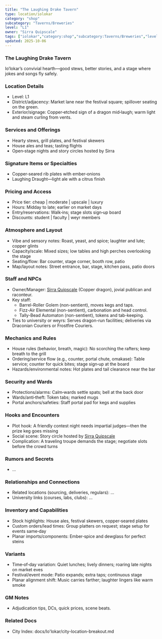 ```yaml
---
title: "The Laughing Drake Tavern"
type: location/iolokar
category: "shop"
subcategory: "Taverns/Breweries"
level: "L1"
owner: "Sirra Quipscale"
tags: ["iolokar","category:shop","subcategory:Taverns/Breweries","level:L1"]
updated: 2025-10-06
---
```

### The Laughing Drake Tavern

Io’lokar’s convivial hearth—good stews, better stories, and a stage where jokes and songs fly safely.

### Location Details

- Level: L1
- District/adjacency: Market lane near the festival square; spillover seating on the green.
- Exterior/signage: Copper‑etched sign of a dragon mid‑laugh; warm light and steam curling from vents.

### Services and Offerings

- Hearty stews, grill plates, and festival skewers
- House ales and teas; tasting flights
- Open‑stage nights and story circles hosted by Sirra

### Signature Items or Specialties

- Copper‑seared rib plates with ember‑onions
- Laughing Draught—light ale with a citrus finish

### Pricing and Access

- Price tier: cheap | moderate | upscale | luxury
- Hours: Midday to late; earlier on market days
- Entry/reservations: Walk‑ins; stage slots sign‑up board
- Discounts: student | faculty | weyr members

### Atmosphere and Layout

- Vibe and sensory notes: Roast, yeast, and spice; laughter and lute; copper glints
- Capacity/scale: Mixed sizes; low tables and high perches overlooking the stage
- Seating/flow: Bar counter, stage corner, booth row, patio
- Map/layout notes: Street entrance, bar, stage, kitchen pass, patio doors

### Staff and NPCs

- Owner/Manager: [Sirra Quipscale](../People/sirra-quipscale.md) (Copper dragon), jovial publican and raconteur.
- Key staff:
  - Barrel-Roller Golem (non-sentient), moves kegs and taps.
  - Fizz-Air Elemental (non-sentient), carbonation and head control.
  - Tally-Bead Automaton (non-sentient), tokens and tab-keeping.
- Ties to university or weyrs: Serves dragon-run facilities; deliveries via Draconian Couriers or Frostfire Couriers.

### Mechanics and Rules

- House rules (behavior, breath, magic): No scorching the rafters; keep breath to the grill
- Ordering/service flow (e.g., counter, portal chute, omakase): Table service; counter for quick bites; stage sign‑up at the board
- Hazards/environmental notes: Hot plates and tail clearance near the bar

### Security and Wards

- Protections/alarms: Calm‑wards settle spats; bell at the back door
- Wards/anti‑theft: Token tabs; marked mugs
- Portal anchors/safeties: Staff portal pad for kegs and supplies

### Hooks and Encounters

- Plot hook: A friendly contest night needs impartial judges—then the prize keg goes missing
- Social scene: Story circle hosted by [Sirra Quipscale](../People/sirra-quipscale.md)
- Complication: A traveling troupe demands the stage; negotiate slots before the crowd turns

### Rumors and Secrets

- ...

### Relationships and Connections

- Related locations (sourcing, deliveries, regulars): ...
- University links (courses, labs, clubs): ...

### Inventory and Capabilities

- Stock highlights: House ales, festival skewers, copper‑seared plates
- Custom orders/lead times: Group platters on request; stage setup for events same‑day
- Planar imports/components: Ember‑spice and dewglass for perfect steins

### Variants

- Time‑of‑day variation: Quiet lunches; lively dinners; roaring late nights on market eves
- Festival/event mode: Patio expands; extra taps; continuous stage
- Planar alignment shift: Music carries farther; laughter lingers like warm smoke

### GM Notes

- Adjudication tips, DCs, quick prices, scene beats.

### Related Docs

- City Index: docs/Io'lokar/city-location-breakout.md
